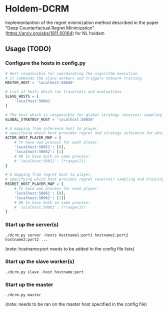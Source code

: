 # Holdem-DCRM

Implementantion of the regret minimization method described in the paper "Deep Counterfactual Regret Minimization" (https://arxiv.org/abs/1811.00164) for NL holdem

## Usage (TODO)
### Configure the hosts in config.py
```python
# Host responsible for coordinating the algorithm execution, 
# it commands the slave workers and triggers network training
MASTER_HOST = 'localhost:50040'

# List of hosts which run traversals and evaluations
SLAVE_HOSTS = [
    'localhost:50041'
]

# The host which is responsible for global strategy reservoir sampling and training 
GLOBAL_STRATEGY_HOST = 'localhost:50050'

# A mapping from inference host to player, 
# specifying which host provides regret and strategy inference for which player(s)
ACTOR_HOST_PLAYER_MAP = {
    # To have own process for each player:
    'localhost:50051': [0],
    'localhost:50052': [1]
    # OR to have both on same process:
    # 'localhost:50051': [*range(2)]
}

# A mapping from regret host to player, 
# specifying which host provides regret reservoir sampling and training to which player(s)
REGRET_HOST_PLAYER_MAP = {
    # To have own process for each player:
    'localhost:50061': [0],
    'localhost:50062': [1]]
    # OR to have both on same process:
    # 'localhost:50061': [*range(2)]
}
```
### Start up the server(s)
```shell
./dcrm.py server -hosts hostname1:port1 hostname1:port2 hostname2:port2 ...
```
(note: hostname:port needs to be added to the config file lists)
### Start up the slave worker(s)
```shell
./dcrm.py slave -host hostname:port
```

### Start up the master 
```shell
./dcrm.py master
```
(note: needs to be ran on the master host specified in the config file)
